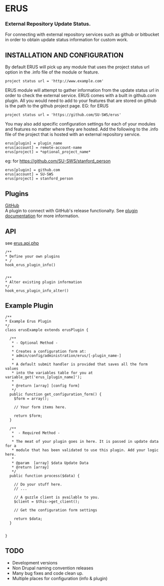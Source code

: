 # ERUS

### External Repository Update Status.

For connecting with external repository services such as github or bitbucket in
order to obtain update status information for custom work.


## INSTALLATION AND CONFIGURATION

By default ERUS will pick up any module that uses the project status url option
in the .info file of the module or feature.

	project status url = 'http://www.example.com'

ERUS module will attempt to gather information from the update status url in order to check the external service. ERUS comes with a built in github.com plugin. All
you would need to add to your features that are stored on github is the path
to the github project page. EG: for ERUS

	project status url = 'https://github.com/SU-SWS/erus'


You may also add specific configuration settings for each of your modules and
features no matter where they are hosted. Add the following to the .info file of
the project that is hosted with an external repository service.

	erus[plugin] = plugin_name
	erus[account] = remote-account-name
	erus[project] = *optional_project_name*

eg: for https://github.com/SU-SWS/stanford_person

	erus[plugin] = github.com
	erus[account] = SU-SWS
	erus[project] = stanford_person

## Plugins
[GitHub](plugins/README.md)   
A plugin to connect with GitHub's release functionalty. See [plugin documentation](plugins/README.md)
for more information.

## API

see [erus.api.php](erus.api.php)

	/**
	* Define your own plugins
	* /
	hook_erus_plugin_info()


	/**
	* Alter existing plugin information
	*/
	hook_erus_plugin_info_alter()


## Example Plugin

	/**
	* Example Erus Plugin
	*/
	class erusExample extends erusPlugin {

	  /**
	   * - Optional Method -
	   *
	   * Creates a configuration form at:
	   * admin/config/administration/erus/[-plugin_name-]
	   *
	   * A default submit handler is provided that saves all the form values
	   * into the variables table for you at variable_get('erus_[plugin_name]');
	   *
	   * @return [array] [config form]
	   */
	  public function get_configuration_form() {
	    $form = array();

	    // Your form items here.

	    return $form;
	  }

	  /**
	   *  - Required Method -
	   *
	   * The meat of your plugin goes in here. It is passed in update data for a
	   * module that has been validated to use this plugin. Add your logic here.
	   *
	   * @param  [array] $data Update Data
	   * @return [array]
	   */
	  public function process($data) {

	    // Do your stuff here.
	    // ...

	    // A guzzle client is available to you.
	    $client = $this->get_client();

	    // Get the configuration form settings

	    return $data;
	  }


	}


## TODO

 * Development versions
 * Non Drupal naming convention releases
 * Many bug fixes and code clean up.
 * Multiple places for configuration (info & plugin)


